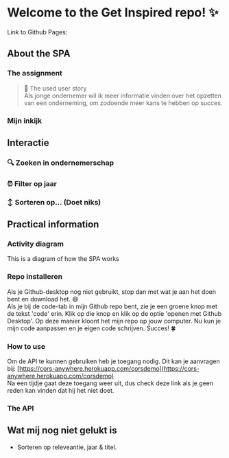 #  Welcome to the Get Inspired repo! ✨

Link to Github Pages: 

##

## About the SPA
### The assignment


>  💬 The used user story <br>
>  Als jonge ondernemer wil ik meer informatie vinden over het opzetten van een onderneming, om zodoende meer kans te hebben op succes.

### Mijn inkijk

## Interactie 
### 🔍 Zoeken in ondernemerschap 

### ⏰ Filter op jaar

### :arrow_up_down: Sorteren op... (Doet niks)




## Practical information
### Activity diagram
This is a diagram of how the SPA works <br>



### Repo installeren
Als je Github-desktop nog niet gebruikt, stop dan met wat je aan het doen bent en download het. 😄 <br>
Als je bij de code-tab in mijn Github repo bent, zie je een groene knop met de tekst 'code' erin. Klik op die knop en klik op de optie 'openen met Github Desktop'. Op deze manier kloont het mijn repo op jouw computer. Nu kun je mijn code aanpassen en je eigen code schrijven. Succes! 🍀

### How to use
Om de API te kunnen gebruiken heb je toegang nodig. Dit kan je aanvragen bij: [https://cors-anywhere.herokuapp.com/corsdemo](https://cors-anywhere.herokuapp.com/corsdemo)<br>
Na een tijdje gaat deze toegang weer uit, dus check deze link als je geen reden kan vinden dat hij het niet doet.

### The API



## Wat mij nog niet gelukt is
- Sorteren op releveantie, jaar & titel.

